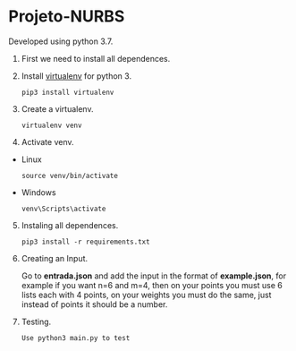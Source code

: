 # Projeto-NURBS

Developed using python 3.7.

1. First we need to install all dependences.

2. Install [virtualenv](https://virtualenv.pypa.io/en/latest/installation/) for python 3.
    ``` 
    pip3 install virtualenv
    ```
    
3. Create a virtualenv.
    ```
    virtualenv venv
    ```
    

4. Activate venv.

* Linux
    ```
    source venv/bin/activate
    ```

* Windows
    ```
    venv\Scripts\activate
    ```

5. Instaling all dependences.
    ```
    pip3 install -r requirements.txt
    ```

6. Creating an Input.

    Go to **entrada.json** and add the input in the format of **example.json**, for example if you want n=6 and m=4, then on your points you must use 6 lists each with 4 points, on your weights you must do the same, just instead of points it should be a number.

7. Testing.
    ```
    Use python3 main.py to test
    ```